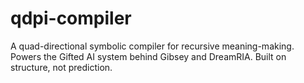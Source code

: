 # qdpi-compiler
A quad-directional symbolic compiler for recursive meaning-making. Powers the Gifted AI system behind Gibsey and DreamRIA. Built on structure, not prediction.
